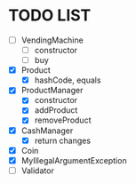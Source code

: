 # TODO LIST   
   
- [ ] VendingMachine   
    - [ ] constructor
    - [ ] buy   
  
- [x] Product   
  - [x] hashCode, equals
  
- [x] ProductManager   
    - [x] constructor   
    - [x] addProduct
    - [x] removeProduct
- [x] CashManager   
    - [x] return changes
- [x] Coin   
- [x] MyIllegalArgumentException
- [ ] Validator